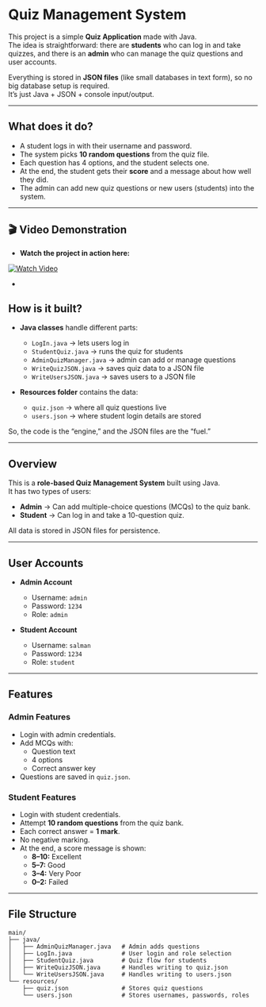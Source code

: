 # Quiz Management System

This project is a simple **Quiz Application** made with Java.  
The idea is straightforward: there are **students** who can log in and take quizzes, and there is an **admin** who can manage the quiz questions and user accounts.  

Everything is stored in **JSON files** (like small databases in text form), so no big database setup is required.  
It’s just Java + JSON + console input/output.  

---

## What does it do?
- A student logs in with their username and password.  
- The system picks **10 random questions** from the quiz file.  
- Each question has 4 options, and the student selects one.  
- At the end, the student gets their **score** and a message about how well they did.  
- The admin can add new quiz questions or new users (students) into the system.  

---
## 🎬 Video Demonstration
- **Watch the project in action here:**

[![Watch Video](https://img.icons8.com/ios-filled/50/000000/play--v1.png)](https://drive.google.com/file/d/1SaOaode85S4tzQk3pj6wec_ZqxipFGaZ/view?usp=sharing)

-
## How is it built?
- **Java classes** handle different parts:
  - `LogIn.java` → lets users log in  
  - `StudentQuiz.java` → runs the quiz for students  
  - `AdminQuizManager.java` → admin can add or manage questions  
  - `WriteQuizJSON.java` → saves quiz data to a JSON file  
  - `WriteUsersJSON.java` → saves users to a JSON file  

- **Resources folder** contains the data:
  - `quiz.json` → where all quiz questions live  
  - `users.json` → where student login details are stored  

So, the code is the “engine,” and the JSON files are the “fuel.”

---

## Overview
This is a **role-based Quiz Management System** built using Java.  
It has two types of users:  

-  **Admin** → Can add multiple-choice questions (MCQs) to the quiz bank.  
-  **Student** → Can log in and take a 10-question quiz.  

All data is stored in JSON files for persistence.

---

## User Accounts
- **Admin Account**  
  - Username: `admin`  
  - Password: `1234`  
  - Role: `admin`  

- **Student Account**  
  - Username: `salman`  
  - Password: `1234`  
  - Role: `student`  

---

## Features

### Admin Features
- Login with admin credentials.  
- Add MCQs with:
  - Question text  
  - 4 options  
  - Correct answer key  
- Questions are saved in `quiz.json`.  

### Student Features
- Login with student credentials.  
- Attempt **10 random questions** from the quiz bank.  
- Each correct answer = **1 mark**.  
- No negative marking.  
- At the end, a score message is shown:  
  - **8–10:** Excellent  
  - **5–7:** Good   
  - **3–4:** Very Poor  
  - **0–2:** Failed  

---

## File Structure
```text
main/
├── java/
│   ├── AdminQuizManager.java   # Admin adds questions
│   ├── LogIn.java              # User login and role selection
│   ├── StudentQuiz.java        # Quiz flow for students
│   ├── WriteQuizJSON.java      # Handles writing to quiz.json
│   └── WriteUsersJSON.java     # Handles writing to users.json
└── resources/
    ├── quiz.json               # Stores quiz questions
    └── users.json              # Stores usernames, passwords, roles
